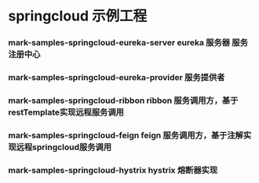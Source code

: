 # springcloud 示例工程

### mark-samples-springcloud-eureka-server eureka 服务器 服务注册中心

### mark-samples-springcloud-eureka-provider 服务提供者

### mark-samples-springcloud-ribbon ribbon 服务调用方，基于restTemplate实现远程服务调用

### mark-samples-springcloud-feign feign 服务调用方，基于注解实现远程springcloud服务调用

### mark-samples-springcloud-hystrix hystrix 熔断器实现
